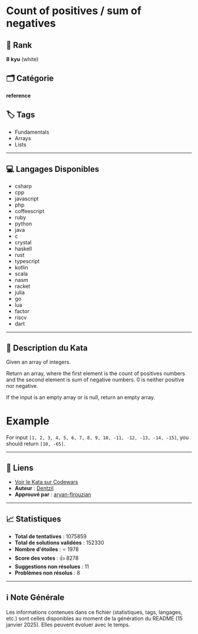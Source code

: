 # Count of positives / sum of negatives

## 🏅 Rank
**8 kyu** (white)

## 🗂️ Catégorie
**reference**

## 🏷️ Tags
- Fundamentals
- Arrays
- Lists

---

## 💻 Langages Disponibles
- csharp
- cpp
- javascript
- php
- coffeescript
- ruby
- python
- java
- c
- crystal
- haskell
- rust
- typescript
- kotlin
- scala
- nasm
- racket
- julia
- go
- lua
- factor
- riscv
- dart

---

## 📜 Description du Kata

Given an array of integers.

Return an array, where the first element is the count of positives numbers and the second element is sum of negative numbers. 0 is neither positive nor negative.

If the input is an empty array or is null, return an empty array.

# Example

For input `[1, 2, 3, 4, 5, 6, 7, 8, 9, 10, -11, -12, -13, -14, -15]`, you should return `[10, -65]`.

---

## 🔗 Liens
- [Voir le Kata sur Codewars](https://www.codewars.com/kata/576bb71bbbcf0951d5000044)
- **Auteur** : [Dentzil](https://www.codewars.com/users/Dentzil)
- **Approuvé par** : [aryan-firouzian](https://www.codewars.com/users/aryan-firouzian)

---

## 📈 Statistiques
- **Total de tentatives** : 1075859
- **Total de solutions validées** : 152330
- **Nombre d'étoiles** : ⭐ 1978
- **Score des votes** : 👍 8278
- **Suggestions non résolues** : 11
- **Problèmes non résolus** : 8

---

## ℹ️ Note Générale
Les informations contenues dans ce fichier (statistiques, tags, langages, etc.) sont celles disponibles au moment de la génération du README (15 janvier 2025). Elles peuvent évoluer avec le temps.
